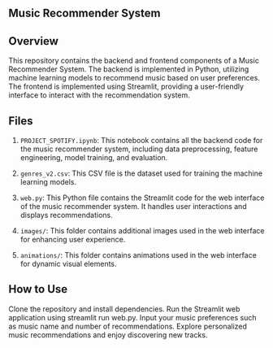 ## Music Recommender System 


## Overview
This repository contains the backend and frontend components of a Music Recommender System. The backend is implemented in Python, utilizing machine learning models to recommend music based on user preferences. The frontend is implemented using Streamlit, providing a user-friendly interface to interact with the recommendation system.

## Files

1. `PROJECT_SPOTIFY.ipynb`: This notebook contains all the backend code for the music recommender system, including data preprocessing, feature engineering, model training, and evaluation.

2. `genres_v2.csv`: This CSV file is the dataset used for training the machine learning models.

3. `web.py`: This Python file contains the Streamlit code for the web interface of the music recommender system. It handles user interactions and displays recommendations.

4. `images/`: This folder contains additional images used in the web interface for enhancing user experience.

5. `animations/`: This folder contains animations used in the web interface for dynamic visual elements.


## How to Use
Clone the repository and install dependencies.
Run the Streamlit web application using streamlit run web.py.
Input your music preferences such as music name and number of recommendations.
Explore personalized music recommendations and enjoy discovering new tracks.


